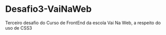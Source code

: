 # Desafio3-VaiNaWeb
Terceiro desafio do Curso de FrontEnd da escola Vai Na Web, a respeito do uso de CSS3
